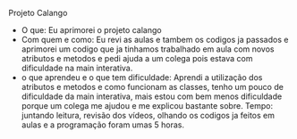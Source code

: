 Projeto Calango
- O que: Eu aprimorei o projeto calango
- Com quem e como: Eu revi as aulas e tambem os codigos ja passados e aprimorei um codigo que ja tinhamos trabalhado em aula com novos atributos e metodos e pedi ajuda a um colega pois estava com dificuldade na main interativa.
- o que aprendeu e o que tem dificuldade: Aprendi a utilização dos atributos e metodos e como funcionam as classes, tenho um pouco de dificuldade da main interativa, mais estou com bem menos dificuldade porque um colega me ajudou e me explicou bastante sobre.
Tempo: juntando leitura, revisão dos vídeos, olhando os codigos ja feitos em aulas e a  programação foram umas 5 horas.